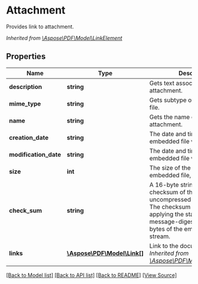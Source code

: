 ﻿# Attachment
Provides link to attachment.

*Inherited from [\Aspose\PDF\Model\LinkElement](LinkElement.md)*
## Properties
Name | Type | Description | Notes
------------ | ------------- | ------------- | -------------
**description** | **string** | Gets text associated with the attachment.  | [optional]
**mime_type** | **string** | Gets subtype of the attachment file. | [optional]
**name** | **string** | Gets the name of the attachment.  | [optional]
**creation_date** | **string** | The date and time when the embedded file was created. | [optional]
**modification_date** | **string** | The date and time when the embedded file was last modified. | [optional]
**size** | **int** | The size of the uncompressed embedded file, in bytes. | [optional]
**check_sum** | **string** | A 16-byte string that is the checksum of the bytes of the uncompressed embedded file. The checksum is calculated by applying the standard MD5 message-digest algorithm to the bytes of the embedded file stream. | [optional]
**links** | [**\Aspose\PDF\Model\Link[]**](Link.md) | Link to the document.<br />*Inherited from [\Aspose\PDF\Model\LinkElement](LinkElement.md)* | [optional]

[[Back to Model list]](../README.md#documentation-for-models) [[Back to API list]](../README.md#documentation-for-api-endpoints) [[Back to README]](../README.md) [[View Source]](../src/Aspose/PDF/Model/Attachment.php)

